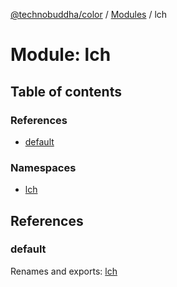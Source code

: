 [@technobuddha/color](../../README.md) / [Modules](../Modules.md) / lch

# Module: lch

## Table of contents

### References

- [default](lch.md#default)

### Namespaces

- [lch](lch.lch-1.md)

## References

### default

Renames and exports: [lch](lch.lch-1.md)

